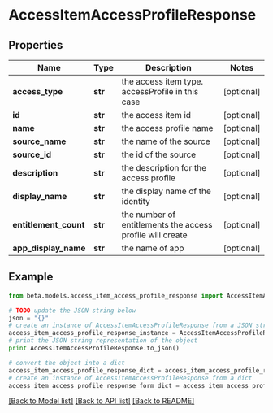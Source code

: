 # AccessItemAccessProfileResponse


## Properties
Name | Type | Description | Notes
------------ | ------------- | ------------- | -------------
**access_type** | **str** | the access item type. accessProfile in this case | [optional] 
**id** | **str** | the access item id | [optional] 
**name** | **str** | the access profile name | [optional] 
**source_name** | **str** | the name of the source | [optional] 
**source_id** | **str** | the id of the source | [optional] 
**description** | **str** | the description for the access profile | [optional] 
**display_name** | **str** | the display name of the identity | [optional] 
**entitlement_count** | **str** | the number of entitlements the access profile will create | [optional] 
**app_display_name** | **str** | the name of app | [optional] 

## Example

```python
from beta.models.access_item_access_profile_response import AccessItemAccessProfileResponse

# TODO update the JSON string below
json = "{}"
# create an instance of AccessItemAccessProfileResponse from a JSON string
access_item_access_profile_response_instance = AccessItemAccessProfileResponse.from_json(json)
# print the JSON string representation of the object
print AccessItemAccessProfileResponse.to_json()

# convert the object into a dict
access_item_access_profile_response_dict = access_item_access_profile_response_instance.to_dict()
# create an instance of AccessItemAccessProfileResponse from a dict
access_item_access_profile_response_form_dict = access_item_access_profile_response.from_dict(access_item_access_profile_response_dict)
```
[[Back to Model list]](../README.md#documentation-for-models) [[Back to API list]](../README.md#documentation-for-api-endpoints) [[Back to README]](../README.md)


